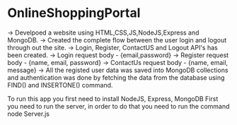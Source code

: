 # OnlineShoppingPortal

-> Develpoed a website using HTML,CSS,JS,NodeJS,Express and MongoDB.
-> Created the complete flow between the user login and logout through out the site.
-> Login, Register, ContactUS and Logout API's has been created.
-> Login request body - {email,password}
-> Register request body - {name, email, password}
-> ContactUs request body - {name, email, message}
-> All the registed user data was saved into MongoDB collections and authentication was done by fetching the data from the database using FIND() and INSERTONE() command.

To run this app you first need to install NodeJS, Express, MongoDB
First you need to run the server, in order to do that you need to run the command node Server.js
